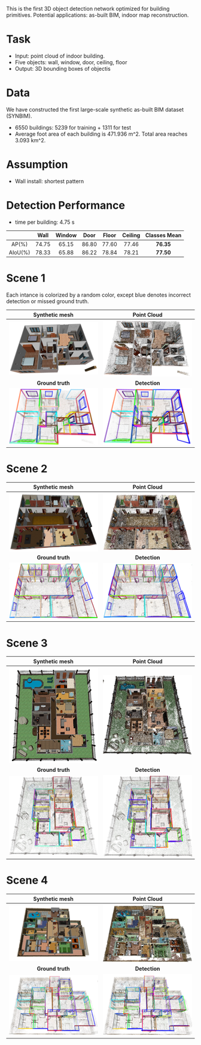 This is the first 3D object detection network optimized for building primitives. 
Potential applications: as-built BIM, indoor map reconstruction.

# Task
* Input: point cloud of indoor building. 
* Five objects: wall, window, door, ceiling, floor
* Output: 3D bounding boxes of objectis

# Data
We have constructed the first large-scale synthetic as-built BIM dataset (SYNBIM).
* 6550 buildings: 5239 for training + 1311 for test
* Average foot area of each building is 471.936 m^2. Total area reaches 3.093 km^2.

# Assumption
* Wall install: shortest pattern

# Detection Performance
* time per building: 4.75 s

| | Wall | Window | Door | Floor| Ceiling | Classes Mean |
| :-------------: | :-------------: | :-------------: | :-------------: | :-------------: | :-------------: | :-------------: |
| AP(%) | 74.75 | 65.15 | 86.80 | 77.60| 77.46 | **76.35** |
| AIoU(%) | 78.33 | 65.88 | 86.22 | 78.84| 78.21 | **77.50** |



# Scene 1
Each intance is colorized by a random color, except blue denotes incorrect detection or missed ground truth.

|Synthetic mesh  | Point Cloud   |
| :-------------: | :-------------: |
| ![Mesh1](./detect_res/1/mesh1.png)  | ![Pcl1](./detect_res/1/pcl1.png) |
| **Ground truth** | **Detection** |
| ![Gt1](./detect_res/1/gt1.png) | ![Det1](./detect_res/1/det1.png) | 

# Scene 2
  
|Synthetic mesh  | Point Cloud   |
| :-------------: | :-------------: |
| ![Mesh2](./detect_res/2/mesh2.png)  | ![Pcl2](./detect_res/2/pcl2.png)  |
| **Ground truth** | **Detection** |
|![Gt2](./detect_res/2/gt2.png) | ![Det2](./detect_res/2/det2.png)   |

# Scene 3
  
|Synthetic mesh  | Point Cloud   |
| :-------------: | :-------------: |
|  ![Mesh3](./detect_res/3/mesh3.png)   |![Pcl3](./detect_res/3/pcl3.png) |
| **Ground truth** | **Detection** |
| ![Gt3](./detect_res/3/gt3.png)  | ![Det3](./detect_res/3/det3.png) |

# Scene 4
  
|Synthetic mesh  | Point Cloud   |
| :-------------: | :-------------: |
|  ![Mesh4](./detect_res/4/mesh4.png)  | ![Pcl4](./detect_res/4/pcl4.png) |
| **Ground truth** | **Detection** |
|![Gt4](./detect_res/4/gt4.png)  | ![Det4](./detect_res/4/det4.png)  |

